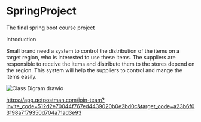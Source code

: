 # SpringProject
The final spring boot course project


Introduction

Small brand need a system to control the distribution of the items on a target region, who is interested to use these items. The suppliers are responsible to receive the items and distribute them to the stores depend on the region. This system will help the suppliers to control and mange the items easily.  

![Class Digram drawio](https://user-images.githubusercontent.com/88738441/209143009-03c34270-6133-44e9-a7a0-e9a3bd0b6220.png)

https://app.getpostman.com/join-team?invite_code=512d2e70044f767ed4439020b0e2bd0c&target_code=a23b6f03198a7f79350d704a71ad3e93


